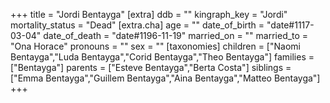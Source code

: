 +++
title = "Jordi Bentayga"
[extra]
ddb = ""
kingraph_key = "Jordi"
mortality_status = "Dead"
[extra.cha]
age = ""
date_of_birth = "date#1117-03-04"
date_of_death = "date#1196-11-19"
married_on = ""
married_to = "Ona Horace"
pronouns = ""
sex = ""
[taxonomies]
children = ["Naomi Bentayga","Luda Bentayga","Corid Bentayga","Theo Bentayga"]
families = ["Bentayga"]
parents = ["Esteve Bentayga","Berta Costa"]
siblings = ["Emma Bentayga","Guillem Bentayga","Aina Bentayga","Matteo Bentayga"]
+++

